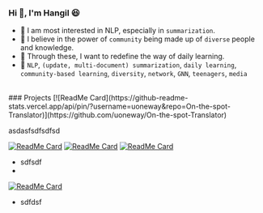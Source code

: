 ### Hi 👋, I'm Hangil :laughing:
- 📰 I am most interested in NLP, especially in `summarization`.
- 👫 I believe in the power of `community` being made up of `diverse` people and knowledge.
- 🏁 Through these, I want to redefine the way of daily learning.
- 📌 `NLP`, `(update, multi-document) summarization`, `daily learning`, `community-based learning`, `diversity`, `network`, `GNN`, `teenagers`, `media`

<br/>
### Projects
[![ReadMe Card](https://github-readme-stats.vercel.app/api/pin/?username=uoneway&repo=On-the-spot-Translator)](https://github.com/uoneway/On-the-spot-Translator)

asdasfsdfsdfsd

[![ReadMe Card](https://github-readme-stats.vercel.app/api/pin/?username=uoneway&repo=prepo)](https://github.com/uoneway/prepo)
[![ReadMe Card](https://github-readme-stats.vercel.app/api/pin/?username=uoneway&repo=Deep-Note)](https://github.com/uoneway/Deep-Note)
[![ReadMe Card](https://github-readme-stats.vercel.app/api/pin/?username=uoneway&repo=On-the-spot-Translator)](https://github.com/uoneway/On-the-spot-Translator)


- sdfsdf
- 
[![ReadMe Card](https://github-readme-stats.vercel.app/api/pin/?username=uoneway&repo=On-the-spot-Translator)](https://github.com/uoneway/On-the-spot-Translator)

- sdfdsf

<!--
![Uoneway's github stats](https://github-readme-stats.vercel.app/api?username=uoneway&hide_title=True&count_private=True&line_height=20&show_icons=true)
-->
